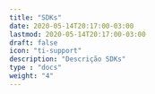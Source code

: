 ```yaml
---
title: "SDKs"
date: 2020-05-14T20:17:00-03:00
lastmod: 2020-05-14T20:17:00-03:00
draft: false
icon: "ti-support"
description: "Descrição SDKs"
type : "docs"
weight: "4"
---
```

